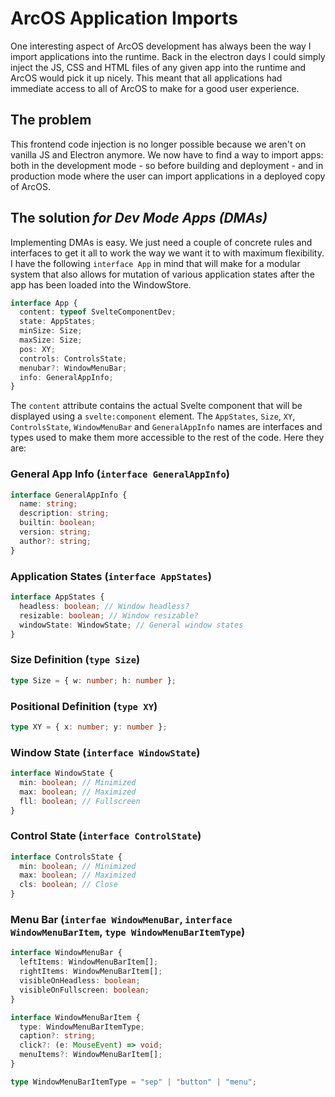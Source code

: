 # ArcOS Application Imports

One interesting aspect of ArcOS development has always been the way I import applications into the runtime. Back in the electron days I could simply inject the JS, CSS and HTML files of any given app into the runtime and ArcOS would pick it up nicely. This meant that all applications had immediate access to all of ArcOS to make for a good user experience.

## The problem

This frontend code injection is no longer possible because we aren't on vanilla JS and Electron anymore. We now have to find a way to import apps: both in the development mode - so before building and deployment - and in production mode where the user can import applications in a deployed copy of ArcOS.

## The solution _for Dev Mode Apps (DMAs)_

Implementing DMAs is easy. We just need a couple of concrete rules and interfaces to get it all to work the way we want it to with maximum flexibility. I have the following `interface App` in mind that will make for a modular system that also allows for mutation of various application states after the app has been loaded into the WindowStore.

```ts
interface App {
  content: typeof SvelteComponentDev;
  state: AppStates;
  minSize: Size;
  maxSize: Size;
  pos: XY;
  controls: ControlsState;
  menubar?: WindowMenuBar;
  info: GeneralAppInfo;
}
```

The `content` attribute contains the actual Svelte component that will be displayed using a `svelte:component` element. The `AppStates`, `Size`, `XY`, `ControlsState`, `WindowMenuBar` and `GeneralAppInfo` names are interfaces and types used to make them more accessible to the rest of the code. Here they are:

### General App Info (`interface GeneralAppInfo`)

```ts
interface GeneralAppInfo {
  name: string;
  description: string;
  builtin: boolean;
  version: string;
  author?: string;
}
```

### Application States (`interface AppStates`)

```ts
interface AppStates {
  headless: boolean; // Window headless?
  resizable: boolean; // Window resizable?
  windowState: WindowState; // General window states
}
```

### Size Definition (`type Size`)

```ts
type Size = { w: number; h: number };
```

### Positional Definition (`type XY`)

```ts
type XY = { x: number; y: number };
```

### Window State (`interface WindowState`)

```ts
interface WindowState {
  min: boolean; // Minimized
  max: boolean; // Maximized
  fll: boolean; // Fullscreen
}
```

### Control State (`interface ControlState`)

```ts
interface ControlsState {
  min: boolean; // Minimized
  max: boolean; // Maximized
  cls: boolean; // Close
}
```

### Menu Bar (`interfae WindowMenuBar`, `interface WindowMenuBarItem`, `type WindowMenuBarItemType`)

```ts
interface WindowMenuBar {
  leftItems: WindowMenuBarItem[];
  rightItems: WindowMenuBarItem[];
  visibleOnHeadless: boolean;
  visibleOnFullscreen: boolean;
}

interface WindowMenuBarItem {
  type: WindowMenuBarItemType;
  caption?: string;
  click?: (e: MouseEvent) => void;
  menuItems?: WindowMenuBarItem[];
}

type WindowMenuBarItemType = "sep" | "button" | "menu";
```
